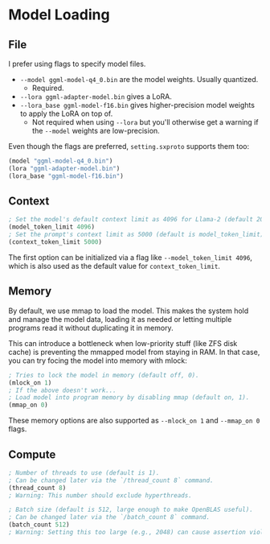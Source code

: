 # Model Loading

## File
I prefer using flags to specify model files.
- `--model ggml-model-q4_0.bin` are the model weights. Usually quantized.
  - Required.
- `--lora ggml-adapter-model.bin` gives a LoRA.
- `--lora_base ggml-model-f16.bin` gives higher-precision model weights to apply the LoRA on top of.
  - Not required when using `--lora` but you'll otherwise get a warning if the `--model` weights are low-precision.

Even though the flags are preferred, `setting.sxproto` supports them too:
```lisp
(model "ggml-model-q4_0.bin")
(lora "ggml-adapter-model.bin")
(lora_base "ggml-model-f16.bin")
```

## Context
```lisp
; Set the model's default context limit as 4096 for Llama-2 (default 2048).
(model_token_limit 4096)
; Set the prompt's context limit as 5000 (default is model_token_limit).
(context_token_limit 5000)
```

The first option can be initialized via a flag like `--model_token_limit 4096`, which is also used as the default value for `context_token_limit`.

## Memory
By default, we use mmap to load the model.
This makes the system hold and manage the model data, loading it as needed or letting multiple programs read it without duplicating it in memory.

This can introduce a bottleneck when low-priority stuff (like ZFS disk cache) is preventing the mmapped model from staying in RAM.
In that case, you can try focing the model into memory with mlock:
```lisp
; Tries to lock the model in memory (default off, 0).
(mlock_on 1)
; If the above doesn't work...
; Load model into program memory by disabling mmap (default on, 1).
(mmap_on 0)
```

These memory options are also supported as `--mlock_on 1` and `--mmap_on 0` flags.

## Compute
```lisp
; Number of threads to use (default is 1).
; Can be changed later via the `/thread_count 8` command.
(thread_count 8)
; Warning: This number should exclude hyperthreads.

; Batch size (default is 512, large enough to make OpenBLAS useful).
; Can be changed later via the `/batch_count 8` command.
(batch_count 512)
; Warning: Setting this too large (e.g., 2048) can cause assertion violations.
```

